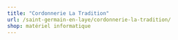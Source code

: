 ```yaml
---
title: "Cordonnerie La Tradition"
url: /saint-germain-en-laye/cordonnerie-la-tradition/
shop: matériel informatique
---
```

